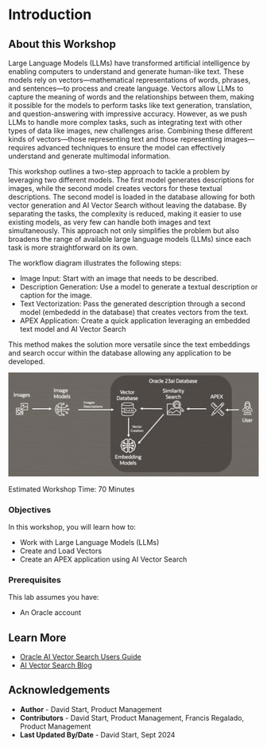 # Introduction

## About this Workshop

Large Language Models (LLMs) have transformed artificial intelligence by enabling computers to understand and generate human-like text. These models rely on vectors—mathematical representations of words, phrases, and sentences—to process and create language. Vectors allow LLMs to capture the meaning of words and the relationships between them, making it possible for the models to perform tasks like text generation, translation, and question-answering with impressive accuracy. However, as we push LLMs to handle more complex tasks, such as integrating text with other types of data like images, new challenges arise. Combining these different kinds of vectors—those representing text and those representing images—requires advanced techniques to ensure the model can effectively understand and generate multimodal information.

This workshop outlines a two-step approach to tackle a problem by leveraging two different models. The first model generates descriptions for images, while the second model creates vectors for these textual descriptions. The second model is loaded in the database allowing for both vector generation and AI Vector Search without leaving the database. By separating the tasks, the complexity is reduced, making it easier to use existing models, as very few can handle both images and text simultaneously. This approach not only simplifies the problem but also broadens the range of available large language models (LLMs) since each task is more straightforward on its own.

The workflow diagram illustrates the following steps:

- Image Input: Start with an image that needs to be described.
- Description Generation: Use a model to generate a textual description or caption for the image.
- Text Vectorization: Pass the generated description through a second model (embededd in the database) that creates vectors from the text.
- APEX Application: Create a quick application leveraging an embedded text model and AI Vector Search

This method makes the solution more versatile since the text embeddings and search occur within the database allowing any application to be developed.


![Image alt text](images/diagram1.png)




  [](youtube:pu79sny1AzY)

Estimated Workshop Time: 70 Minutes

### Objectives

In this workshop, you will learn how to:
* Work with Large Language Models (LLMs)
* Create and Load Vectors
* Create an APEX application using AI Vector Search

### Prerequisites

This lab assumes you have:
* An Oracle account

## Learn More

* [Oracle AI Vector Search Users Guide](https://docs.oracle.com/en/database/oracle/oracle-database/23/vecse/whats-new-oracle-ai-vector-search.html)
* [AI Vector Search Blog](https://blogs.oracle.com/database/post/oracle-announces-general-availability-of-ai-vector-search-in-oracle-database-23ai)

## Acknowledgements
* **Author** - David Start, Product Management
* **Contributors** -  David Start, Product Management, Francis Regalado, Product Management
* **Last Updated By/Date** - David Start, Sept 2024
